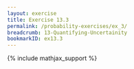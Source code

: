 ```yaml
---
layout: exercise
title: Exercise 13.3
permalink: /probability-exercises/ex_3/
breadcrumb: 13-Quantifying-Uncertainity
bookmarkID: ex13.3
---
```


{% include mathjax_support %}
